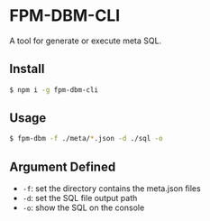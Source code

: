 # FPM-DBM-CLI

A tool for generate or execute meta SQL.

## Install

```bash
$ npm i -g fpm-dbm-cli
```

## Usage

```bash
$ fpm-dbm -f ./meta/*.json -d ./sql -o
```

## Argument Defined

- `-f`: set the directory contains the meta.json files
- `-d`: set the SQL file output path
- `-o`: show the SQL on the console